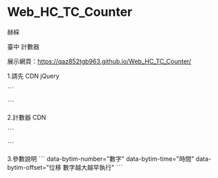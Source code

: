 # Web_HC_TC_Counter
赫綵

 臺中 計數器

展示網頁：https://qaz852tgb963.github.io/Web_HC_TC_Counter/

1.請先 CDN jQuery

ˋˋˋ
<script src="https://ajax.googleapis.com/ajax/libs/jquery/3.5.1/jquery.min.js"></script>
ˋˋˋ

2.計數器 CDN

ˋˋˋ
<script src="https://qaz852tgb963.github.io/Web_HC_TC_Counter/counter.js"></script>
ˋˋˋ

3.參數說明
ˋˋˋ
data-bytim-number="數字"
data-bytim-time="時間"
data-bytim-offset="位移 數字越大越早執行"
ˋˋˋ